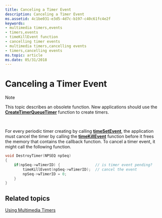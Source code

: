 ```yaml
---
title: Canceling a Timer Event
description: Canceling a Timer Event
ms.assetid: 4c1be031-e3d5-4d7c-b197-c40c61fc4e2f
keywords:
- multimedia timers,events
- timers,events
- timeKillEvent function
- cancelling timer events
- multimedia timers,cancelling events
- timers,cancelling events
ms.topic: article
ms.date: 05/31/2018
---
```


# Canceling a Timer Event

> [!Note]  
> This topic describes an obsolete function. New applications should use the [**CreateTimerQueueTimer**](https://docs.microsoft.com/windows/desktop/api/threadpoollegacyapiset/nf-threadpoollegacyapiset-createtimerqueuetimer) function to create timers.

 

For every periodic timer creating by calling [**timeSetEvent**](https://msdn.microsoft.com/library/Dd757634(v=VS.85).aspx), the application must cancel the timer by calling the [**timeKillEvent**](https://msdn.microsoft.com/library/Dd757630(v=VS.85).aspx) function before it frees the memory that contains the callback function. To cancel a timer event, it might call the following function.


```C++
void DestroyTimer(NPSEQ npSeq)
{
    if(npSeq->wTimerID) {                // is timer event pending?
        timeKillEvent(npSeq->wTimerID);  // cancel the event
        npSeq->wTimerID = 0;
    }
} 
```



## Related topics

<dl> <dt>

[Using Multimedia Timers](using-multimedia-timers.md)
</dt> </dl>

 

 




